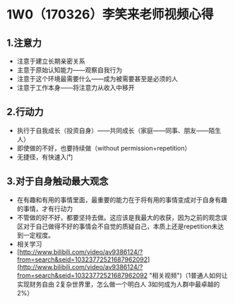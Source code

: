 # 1W0（170326）李笑来老师视频心得
## 1.注意力
- 注意于建立长期亲密关系
- 主意于原始认知能力——观察自我行为
- 注意于这个环境最需要什么——成为被需要甚至是必须的人
- 注意于工作本身——将注意力从收入中移开
## 2.行动力
- 执行于自我成长（投资自身）——共同成长（家庭——同事、朋友——陌生人）
- 即使做的不好，也要持续做（without permission+repetition）
- 无捷径，有快速入门
## 3.对于自身触动最大观念
- 在有趣和有用的事情里面，最重要的能力在于将有用的事情变成对于自身有趣的事情，才有行动力
- 不管做的好不好，都要坚持去做。这应该是我最大的收获，因为之前的观念误区对于自己做得不好的事情会不自觉的质疑自己，本质上还是repetition未达到一定程度。
- 相关学习
- [http://www.bilibili.com/video/av9386124/?from=search&seid=10323772521687962092](http://www.bilibili.com/video/av9386124/?from=search&seid=10323772521687962092 "相关视频")（1普通人如何让实现财务自由 2复杂世界里，怎么做一个明白人 3如何成为人群中最卓越的2%）
